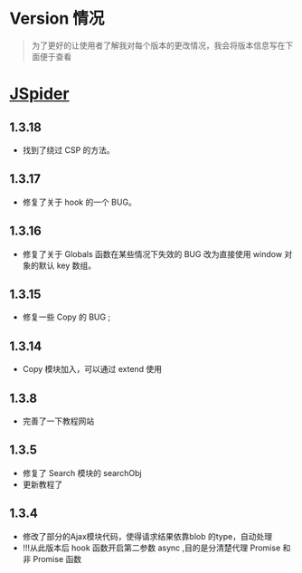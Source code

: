 # Version 情况
> 为了更好的让使用者了解我对每个版本的更改情况，我会将版本信息写在下面便于查看
# [JSpider](./JSpider.md)

## 1.3.18
- 找到了绕过 CSP 的方法。

## 1.3.17
- 修复了关于 hook 的一个 BUG。

## 1.3.16
- 修复了关于 Globals 函数在某些情况下失效的 BUG 改为直接使用 window 对象的默认 key 数组。

## 1.3.15
-  修复一些 Copy 的 BUG ;

## 1.3.14
- Copy 模块加入，可以通过 extend 使用

## 1.3.8
- 完善了一下教程网站

## 1.3.5
- 修复了 Search 模块的 searchObj 
- 更新教程了

## 1.3.4
- 修改了部分的Ajax模块代码，使得请求结果依靠blob 的type，自动处理
- !!!从此版本后 hook 函数开启第二参数 async ,目的是分清楚代理 Promise 和非 Promise 函数